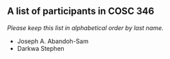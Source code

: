 A list of participants in COSC 346
---------------------------------

*Please keep this list in alphabetical order by last name.*

* Joseph A. Abandoh-Sam
* Darkwa Stephen
